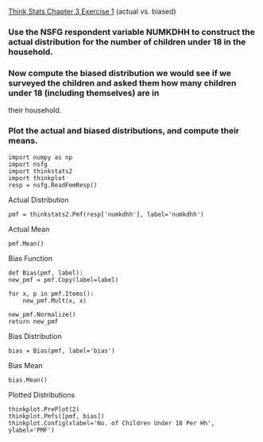 [Think Stats Chapter 3 Exercise 1](http://greenteapress.com/thinkstats2/html/thinkstats2004.html#toc31) (actual vs. biased)


### Use the NSFG respondent variable NUMKDHH to construct the actual distribution for the number of children under 18 in the household.
### Now compute the biased distribution we would see if we surveyed the children and asked them how many children under 18 (including themselves) are in
their household.
### Plot the actual and biased distributions, and compute their means.

    import numpy as np
    import nsfg
    import thinkstats2
    import thinkplot
    resp = nsfg.ReadFemResp()

Actual Distribution

    pmf = thinkstats2.Pmf(resp['numkdhh'], label='numkdhh')

Actual Mean

    pmf.Mean()

Bias Function

    def Bias(pmf, label):
    new_pmf = pmf.Copy(label=label)

    for x, p in pmf.Items():
        new_pmf.Mult(x, x)

    new_pmf.Normalize()
    return new_pmf

Bias Distribution

    bias = Bias(pmf, label='bias')

Bias Mean

    bias.Mean()

Plotted Distributions

    thinkplot.PrePlot(2)
    thinkplot.Pmfs([pmf, bias])
    thinkplot.Config(xlabel='No. of Children Under 18 Per Hh', ylabel='PMF')

